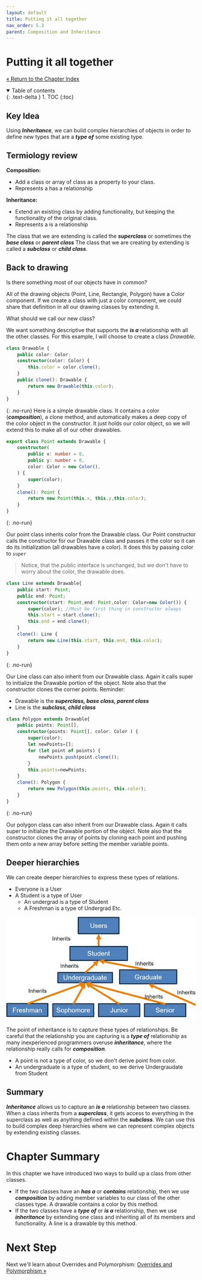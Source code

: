 ```yaml
---
layout: default
title: Putting it all together
nav_order: 5.3
parent: Composition and Inheritance
---
```


# Putting it all together
[&laquo; Return to the Chapter Index](index.md)

<details open markdown="block">
  <summary>
    Table of contents
  </summary>
  {: .text-delta }
1. TOC
{:toc}
</details>

## Key Idea
Using ***Inheritance***, we can build complex hierarchies of objects in order to define new types that are a ***type of*** some existing type.

## Termiology review
**Composition:**
* Add a class or array of class as a property to your class.
* Represents a has a relationship

**Inheritance:**
* Extend an existing class by adding functionality, but keeping the functionality of the original class.
* Represents a is a relationship

The class that we are extending is called the ***superclass*** or sometimes the ***base class*** or ***parent class***
The class that we are creating by extending is called a ***subclass*** or ***child class***.

## Back to drawing
Is there something most of our objects have in common?

All of the drawing objects (Point, Line, Rectangle, Polygon) have a Color component.  If we create a class with just a color component, we could share that definition in all our drawing classes by extending it.

What should we call our new class?

We want something descriptive that supports the ***is a*** relationship with all the other classes.  For this example, I will choose to create a class *Drawable*.

```typescript
class Drawable {
	public color: Color;
	constructor(color: Color) {
		this.color = color.clone();
	}
	public clone(): Drawable {
		return new Drawable(this.color);
	}
}
```
{: .no-run}
Here is a simple drawable class.  It contains a color (***composition***), a clone method, and automatically makes a deep copy of the color object in the constructor.
It just holds our color object, so we will extend this to make all of our other drawables.

```typescript
export class Point extends Drawable {
	constructor(
		public x: number = 0,
		public y: number = 0,
		color: Color = new Color(),
	) {
		super(color);
	}
	clone(): Point {
		return new Point(this.x, this.y,this.color);
	}
}
```
{: .no-run}

Our point class inherits color from the Drawable class.  Our Point constructor calls the constructor for our Drawable class and passes it the color so it can do its initialization (all drawables have a color).  It does this by passing color to ```super```

> Notice, that the public interface is unchanged, but we don't have to worry about the color, the drawable does.

```typescript
class Line extends Drawable{
	public start: Point;
	public end: Point;
	constructor(start: Point,end: Point,color: Color=new Color()) {
		super(color); //Must be first thing in constructor always
		this.start = start.clone();
		this.end = end.clone();
	}
	clone(): Line {
		return new Line(this.start, this.end, this.color);
	}
}
```
{: .no-run}

Our Line class can also inherit from our Drawable class.  Again it calls super to initialize the Drawable portion of the object.
Note also that the constructor clones the corner points.
Reminder:
* Drawable is the ***superclass, base class, parent class***
* Line is the ***subclass, child class***

```typescript
class Polygon extends Drawable{
	public points: Point[],
	constructor(points: Point[], color: Color ) {
		super(color);
		let newPoints=[];
		for (let point of points) {
			newPoints.push(point.clone());
		}
		this.points=newPoints;
	}
	clone(): Polygon {
		return new Polygon(this.points, this.color);
	}
}
```
{: .no-run}

Our polygon class can also inherit from our Drawable class.  Again it calls super to initialize the Drawable portion of the object.
Note also that the constructor clones the array of points by cloning each point and pushing them onto a new array before setting the member variable points.

## Deeper hierarchies
We can create deeper hierarchies to express these types of relations.
* Everyone is a User
* A Student is a type of User
	* An undergrad is a type of Student
	* A Freshman is a type of Undergrad
Etc.

![](../../assets/images/inheritance_1.jpg)

The point of inheritance is to capture these types of relationships.  Be careful that the relationship you are capturing is a ***type of*** relationship as many inexperienced programmers overuse ***inheritance***, where the relationship really calls for ***composition***.
* A point is not a type of color, so we don't derive point from color.
* An undergraduate is a type of student, so we derive Undergraudate from Student

## Summary
***Inheritance*** allows us to capture an ***is a*** relationship between two classes.  When a class inherits from a ***superclass***, it gets access to everything in the superclass as well as anything defined within the ***subclass***.  We can use this to build complex deep hierarchies where we can represent complex objects by extending existing classes.

# Chapter Summary
In this chapter we have introduced two ways to build up a class from other classes.  
* If the two classes have an ***has a*** or ***contains*** relationship, then we use ***composition*** by adding member variables to our class of the other classes type.  A drawable contains a color by this method.
* If the two classes have a ***type of*** or ***is a*** relationship, then we use ***inheritance*** by extending one class and inheriting all of its members and functionality.  A line is a drawable by this method.

# Next Step

Next we'll learn about Overrides and Polymorphism: [Overrides and Polymorphism &raquo;](../6-polymorphism/index.md)
